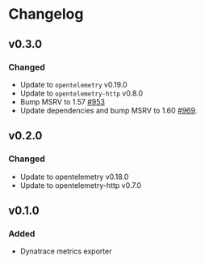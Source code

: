 # Changelog

## v0.3.0
### Changed
- Update to `opentelemetry` v0.19.0
- Update to `opentelemetry-http` v0.8.0
- Bump MSRV to 1.57 [#953](https://github.com/open-telemetry/opentelemetry-rust/pull/953)
- Update dependencies and bump MSRV to 1.60 [#969](https://github.com/open-telemetry/opentelemetry-rust/pull/969).

## v0.2.0

### Changed

- Update to opentelemetry v0.18.0
- Update to opentelemetry-http v0.7.0

## v0.1.0

### Added

- Dynatrace metrics exporter
